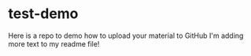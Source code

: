 # test-demo
Here is a repo to demo how to upload your material to GitHub
I'm adding more text to my readme file!
